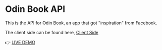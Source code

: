 # Odin Book API

This is the API for Odin Book, an app that got "inspiration" from Facebook.

The client side can be found here, [Client Side](https://github.com/Dependability/odin-book-client)

👉 [LIVE DEMO](https://dependability.github.io/odin-book-client/)